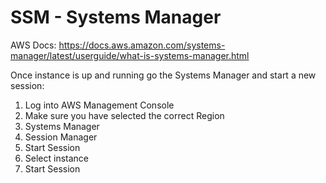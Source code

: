﻿# SSM - Systems Manager

AWS Docs: https://docs.aws.amazon.com/systems-manager/latest/userguide/what-is-systems-manager.html

Once instance is up and running go the Systems Manager and start a new session:

1. Log into AWS Management Console
2. Make sure you have selected the correct Region
3. Systems Manager 
4. Session Manager
5. Start Session
6. Select instance
7. Start Session
